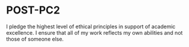 # POST-PC2

I pledge the highest level of ethical principles in support of academic excellence. I ensure that all of my work reflects my own abilities and not those of someone else.

